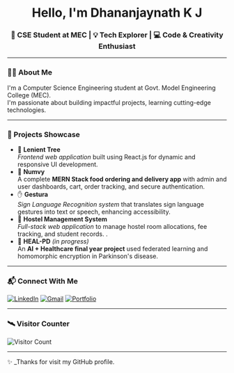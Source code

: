 <h1 align="center"> Hello, I'm Dhananjaynath K J</h1>
<h3 align="center">🌟 CSE Student at MEC | 💡 Tech Explorer | 💻 Code & Creativity Enthusiast</h3>

---

### 🧑‍💻 About Me
I'm a Computer Science Engineering student at Govt. Model Engineering College (MEC).  
I'm passionate about building impactful projects, learning cutting-edge technologies.

---


### 🚀 Projects Showcase

- 🌳 **Lenient Tree**  
  *Frontend web application* built using React.js for dynamic and responsive UI development.
- 🍔 **Numvy**  
  A complete **MERN Stack food ordering and delivery app** with admin and user dashboards, cart, order tracking, and secure authentication.
- ✋ **Gestura**  
  *Sign Language Recognition system* that translates sign language gestures into text or speech, enhancing accessibility.
- 🏢 **Hostel Management System**  
  *Full-stack web application* to manage hostel room allocations, fee tracking, and student records. .
- 💊 **HEAL-PD** *(in progress)*  
  An **AI + Healthcare final year project** used federated learning and homomorphic encryption in Parkinson's disease.

---

### 📬 Connect With Me

[![LinkedIn](https://img.shields.io/badge/LinkedIn-blue?style=flat-square&logo=linkedin)](https://www.linkedin.com/in/dhananjaynath-k-j-50845831b/)
[![Gmail](https://img.shields.io/badge/Gmail-red?style=flat-square&logo=gmail&logoColor=white)](mail)
[![Portfolio](https://img.shields.io/badge/Portfolio-black?style=flat-square)](https://dhananjaynathkjportfolio.onrender.com)



---

### 🛰 Visitor Counter

![Visitor Count](https://komarev.com/ghpvc/?username=Dhananjaynathkj&style=flat&color=brightgreen)

---

✨ _Thanks for visit my GitHub profile.
